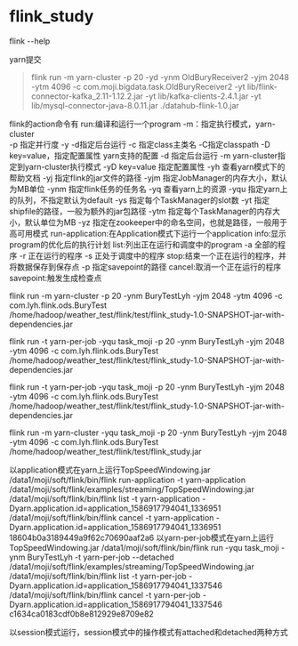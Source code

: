 # flink_study

flink --help

yarn提交

> flink run -m yarn-cluster -p 20 -yd -ynm OldBuryReceiver2 -yjm 2048 -ytm 4096 -c com.moji.bigdata.task.OldBuryReceiver2  -yt lib/flink-connector-kafka_2.11-1.12.2.jar -yt lib/kafka-clients-2.4.1.jar -yt lib/mysql-connector-java-8.0.11.jar ./datahub-flink-1.0.jar

flink的action命令有
 run:编译和运行一个program
 -m：指定执行模式，yarn-cluster\
 -p 指定并行度
 -y
 -d指定后台运行
 -c 指定class主类名
 -C指定classpath
 -D key=value，指定配置属性
  yarn支持的配置
  -d 指定后台运行
  -m yarn-cluster指定到yarn-cluster执行模式
  -yD key=value 指定配置属性
  -yh 查看yarn模式下的帮助文档
  -yj 指定flink的jar文件的路径
  -yjm 指定JobManager的内存大小，默认为MB单位
  -ynm 指定flink任务的任务名
  -yq 查看yarn上的资源
  -yqu 指定yarn上的队列，不指定默认为default
  -ys 指定每个TaskManager的slot数
  -yt 指定shipfile的路径，一般为额外的jar包路径
  -ytm 指定每个TaskManager的内存大小，默认单位为MB
  -yz 指定在zookeeper中的命名空间，也就是路径，一般用于高可用模式
 run-application:在Application模式下运行一个application
 info:显示program的优化后的执行计划
 list:列出正在运行和调度中的program
   -a 全部的程序
   -r 正在运行的程序
   -s 正处于调度中的程序
 stop:结束一个正在运行的程序，并将数据保存到保存点
    -p 指定savepoint的路径
 cancel:取消一个正在运行的程序       
 savepoint:触发生成检查点

flink run -m yarn-cluster -p 20 -ynm BuryTestLyh -yjm 2048 -ytm 4096 -c com.lyh.flink.ods.BuryTest /home/hadoop/weather_test/flink/test/flink_study-1.0-SNAPSHOT-jar-with-dependencies.jar

flink run -t yarn-per-job -yqu task_moji -p 20 -ynm BuryTestLyh -yjm 2048 -ytm 4096 -c com.lyh.flink.ods.BuryTest /home/hadoop/weather_test/flink/test/flink_study-1.0-SNAPSHOT-jar-with-dependencies.jar

flink run -t yarn-per-job -yqu task_moji -p 20 -ynm BuryTestLyh -yjm 2048 -ytm 4096 -c com.lyh.flink.ods.BuryTest /home/hadoop/weather_test/flink/test/flink_study-1.0-SNAPSHOT-jar-with-dependencies.jar


flink run -m yarn-cluster -yqu task_moji -p 20 -ynm BuryTestLyh -yjm 2048 -ytm 4096 -c com.lyh.flink.ods.BuryTest /home/hadoop/weather_test/flink/test/flink_study.jar

以application模式在yarn上运行TopSpeedWindowing.jar
/data1/moji/soft/flink/bin/flink run-application -t yarn-application /data1/moji/soft/flink/examples/streaming/TopSpeedWindowing.jar
/data1/moji/soft/flink/bin/flink list -t yarn-application -Dyarn.application.id=application_1586917794041_1336951
/data1/moji/soft/flink/bin/flink cancel -t yarn-application -Dyarn.application.id=application_1586917794041_1336951 18604b0a3189449a9f62c70690aaf2a6
以yarn-per-job模式在yarn上运行TopSpeedWindowing.jar
/data1/moji/soft/flink/bin/flink run -yqu task_moji -ynm BuryTestLyh -t yarn-per-job --detached /data1/moji/soft/flink/examples/streaming/TopSpeedWindowing.jar
/data1/moji/soft/flink/bin/flink list -t yarn-per-job -Dyarn.application.id=application_1586917794041_1337546
/data1/moji/soft/flink/bin/flink cancel -t yarn-per-job -Dyarn.application.id=application_1586917794041_1337546 c1634ca0183cdf0b8e812929e8709e82

以session模式运行，session模式中的操作模式有attached和detached两种方式